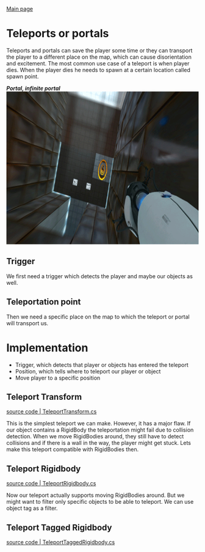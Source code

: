 [Main page](../../../readme.md)

# Teleports or portals
Teleports and portals can save the player some time or they can transport the player to a different place on the map, which can cause disorientation and excitement. The most common use case of a teleport is when player dies.
When the player dies he needs to spawn at a certain location called spawn point.

***Portal, infinite portal***\
<img src="../../img/portal.gif" alt="portal" height="400"/>
## Trigger
We first need a trigger which detects the player and maybe our objects as well.

## Teleportation point
Then we need a specific place on the map to which the teleport or portal will transport us.

# Implementation
- Trigger, which detects that player or objects has entered the teleport
- Position, which tells where to teleport our player or object
- Move player to a specific position

## Teleport Transform

[source code | TeleportTransform.cs](../../../Runtime/Teleport/TeleportTransform.cs)

This is the simplest teleport we can make. However, it has a major flaw.
If our object contains a RigidBody the teleportation might fail due to collision detection.
When we move RigidBodies around, they still have to detect collisions and if there is a wall in the way, the player might get stuck. Lets make this teleport compatible with RigidBodies then.

## Teleport Rigidbody

[source code | TeleportRigidbody.cs](../../../Runtime/Teleport/TeleportRigidbody.cs)

Now our teleport actually supports moving RigidBodies around. But we might want to filter only specific objects to be able to teleport. We can use object tag as a filter.

## Teleport Tagged Rigidbody

[source code | TeleportTaggedRigidbody.cs](../../../Runtime/Teleport/TeleportTaggedRigidbody.cs)